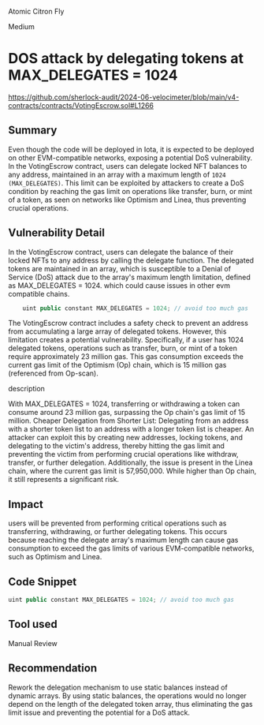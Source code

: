 Atomic Citron Fly

Medium

# DOS attack by delegating tokens at MAX_DELEGATES = 1024

https://github.com/sherlock-audit/2024-06-velocimeter/blob/main/v4-contracts/contracts/VotingEscrow.sol#L1266
## Summary
Even though the code will be deployed in Iota, it is expected to be deployed on other EVM-compatible networks, exposing a potential DoS vulnerability. In the VotingEscrow contract, users can delegate locked NFT balances to any address, maintained in an array with a maximum length of `1024 (MAX_DELEGATES)`. This limit can be exploited by attackers to create a DoS condition by reaching the gas limit on operations like transfer, burn, or mint of a token, as seen on networks like Optimism and Linea, thus preventing crucial operations.

## Vulnerability Detail
In the VotingEscrow contract, users can delegate the balance of their locked NFTs to any address by calling the delegate function. The delegated tokens are maintained in an array, which is susceptible to a Denial of Service (DoS) attack due to the array's maximum length limitation, defined as MAX_DELEGATES = 1024. which could cause issues in other evm compatible chains.

```javascript
    uint public constant MAX_DELEGATES = 1024; // avoid too much gas
```

The VotingEscrow contract includes a safety check to prevent an address from accumulating a large array of delegated tokens. However, this limitation creates a potential vulnerability. Specifically, if a user has 1024 delegated tokens, operations such as transfer, burn, or mint of a token require approximately 23 million gas. This gas consumption exceeds the current gas limit of the Optimism (Op) chain, which is 15 million gas (referenced from Op-scan).

description

With MAX_DELEGATES = 1024, transferring or withdrawing a token can consume around 23 million gas, surpassing the Op chain's gas limit of 15 million.
Cheaper Delegation from Shorter List: Delegating from an address with a shorter token list to an address with a longer token list is cheaper. An attacker can exploit this by creating new addresses, locking tokens, and delegating to the victim's address, thereby hitting the gas limit and preventing the victim from performing crucial operations like withdraw, transfer, or further delegation.
Additionally, the issue is present in the Linea chain, where the current gas limit is 57,950,000. While higher than Op chain, it still represents a significant risk.

## Impact
users  will be prevented from performing critical operations such as transferring, withdrawing, or further delegating tokens. This occurs because reaching the delegate array's maximum length can cause gas consumption to exceed the gas limits of various EVM-compatible networks, such as Optimism and Linea. 
## Code Snippet
```javascript
uint public constant MAX_DELEGATES = 1024; // avoid too much gas
```

## Tool used

Manual Review

## Recommendation
Rework the delegation mechanism to use static balances instead of dynamic arrays. By using static balances, the operations would no longer depend on the length of the delegated token array, thus eliminating the gas limit issue and preventing the potential for a DoS attack.
